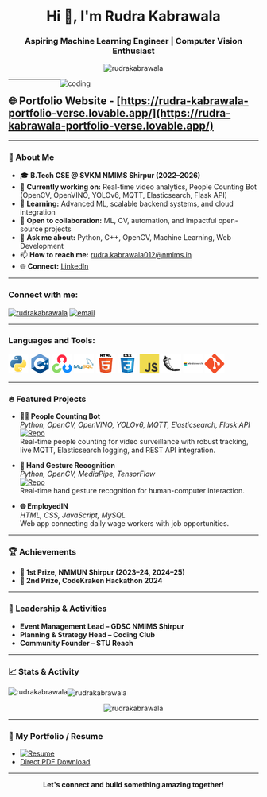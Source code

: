 <h1 align="center">Hi 👋, I'm Rudra Kabrawala</h1>
<h3 align="center">Aspiring Machine Learning Engineer | Computer Vision Enthusiast</h3>

<p align="center">
  <img src="https://komarev.com/ghpvc/?username=rud1966rakabrawala&label=Profile%20views&color=0e75b6&style=flat" alt="rudrakabrawala" />
</p>

<img align="right" alt="coding" width="400" src="https://media.giphy.com/media/qgQUggAC3Pfv687qPC/giphy.gif">

---

## 🌐 Portfolio Website - **[https://rudra-kabrawala-portfolio-verse.lovable.app/](https://rudra-kabrawala-portfolio-verse.lovable.app/)**

---

### 🚀 About Me

- 🎓 **B.Tech CSE @ SVKM NMIMS Shirpur (2022–2026)**
- 🔭 **Currently working on:** Real-time video analytics, People Counting Bot (OpenCV, OpenVINO, YOLOv6, MQTT, Elasticsearch, Flask API)
- 🌱 **Learning:** Advanced ML, scalable backend systems, and cloud integration
- 👯 **Open to collaboration:** ML, CV, automation, and impactful open-source projects
- 💬 **Ask me about:** Python, C++, OpenCV, Machine Learning, Web Development
- 📫 **How to reach me:** [rudra.kabrawala012@nmims.in](mailto:rudra.kabrawala012@nmims.in)
- 🌐 **Connect:** [LinkedIn](https://linkedin.com/in/rudrakabrawala)

---

<h3 align="left">Connect with me:</h3>
<p align="left">
  <a href="https://linkedin.com/in/rudrakabrawala" target="blank"><img align="center" src="https://raw.githubusercontent.com/rahuldkjain/github-profile-readme-generator/master/src/images/icons/Social/linked-in-alt.svg" alt="rudrakabrawala" height="30" width="40" /></a>
  <a href="mailto:rudra.kabrawala012@nmims.in" target="blank"><img align="center" src="https://cdn.jsdelivr.net/npm/simple-icons@3.1.0/icons/gmail.svg" alt="email" height="30" width="40" /></a>
</p>

---

<h3 align="left">Languages and Tools:</h3>
<p align="left">
  <img src="https://raw.githubusercontent.com/devicons/devicon/master/icons/python/python-original.svg" alt="python" width="40" height="40"/>
  <img src="https://raw.githubusercontent.com/devicons/devicon/master/icons/cplusplus/cplusplus-original.svg" alt="cplusplus" width="40" height="40"/>
  <img src="https://raw.githubusercontent.com/devicons/devicon/master/icons/opencv/opencv-original.svg" alt="opencv" width="40" height="40"/>
  <img src="https://raw.githubusercontent.com/devicons/devicon/master/icons/mysql/mysql-original-wordmark.svg" alt="mysql" width="40" height="40"/>
  <img src="https://raw.githubusercontent.com/devicons/devicon/master/icons/html5/html5-original-wordmark.svg" alt="html5" width="40" height="40"/>
  <img src="https://raw.githubusercontent.com/devicons/devicon/master/icons/css3/css3-original-wordmark.svg" alt="css3" width="40" height="40"/>
  <img src="https://raw.githubusercontent.com/devicons/devicon/master/icons/javascript/javascript-original.svg" alt="javascript" width="40" height="40"/>
  <img src="https://raw.githubusercontent.com/devicons/devicon/master/icons/flask/flask-original.svg" alt="flask" width="40" height="40"/>
  <img src="https://raw.githubusercontent.com/devicons/devicon/master/icons/elasticsearch/elasticsearch-original-wordmark.svg" alt="elasticsearch" width="40" height="40"/>
  <img src="https://raw.githubusercontent.com/devicons/devicon/master/icons/git/git-original.svg" alt="git" width="40" height="40"/>
</p>

---

### 🔥 Featured Projects

- **🚶‍♂️ People Counting Bot**  
  *Python, OpenCV, OpenVINO, YOLOv6, MQTT, Elasticsearch, Flask API*  
  <a href="https://github.com/rudrakabrawala/People_Counting_bot_ML" target="_blank"><img src="https://img.shields.io/badge/-Repo-181717?style=flat&logo=github&logoColor=white" alt="Repo"></a>  
  Real-time people counting for video surveillance with robust tracking, live MQTT, Elasticsearch logging, and REST API integration.

- **🤚 Hand Gesture Recognition**  
  *Python, OpenCV, MediaPipe, TensorFlow*  
  <a href="https://github.com/rudrakabrawala/Learning-Hand-Recognition-Using-OpenCV" target="_blank"><img src="https://img.shields.io/badge/-Repo-181717?style=flat&logo=github&logoColor=white" alt="Repo"></a>  
  Real-time hand gesture recognition for human-computer interaction.

- **🌐 EmployedIN**  
  *HTML, CSS, JavaScript, MySQL*  
  Web app connecting daily wage workers with job opportunities.

---

### 🏆 Achievements

- **🥇 1st Prize, NMMUN Shirpur (2023–24, 2024–25)**
- **🥈 2nd Prize, CodeKraken Hackathon 2024**

---

### 🚀 Leadership & Activities

- **Event Management Lead – GDSC NMIMS Shirpur**
- **Planning & Strategy Head – Coding Club**
- **Community Founder – STU Reach**

---

### 📈 Stats & Activity

<p>
  <img align="left" src="https://github-readme-stats.vercel.app/api/top-langs?username=rudrakabrawala&theme=radical&show_icons=true&locale=en&layout=compact" alt="rudrakabrawala" />
</p>
<p>
  <img align="center" src="https://github-readme-stats.vercel.app/api?username=rudrakabrawala&theme=radical&show_icons=true&locale=en" alt="rudrakabrawala" />
</p>
<p align="center">
  <img src="https://github-readme-streak-stats.herokuapp.com/?user=rudrakabrawala&theme=radical&layout=compact" alt="rudrakabrawala" />
</p>

---

### 📄 My Portfolio / Resume

- <a href="https://github.com/rudrakabrawala/rudrakabrawala/raw/main/rudra_kabrawala_cv.pdf" target="_blank"><img src="https://img.shields.io/badge/View%20Resume-PDF-informational?style=flat&logo=adobeacrobatreader&logoColor=white&color=E34F26" alt="Resume"></a>
- [Direct PDF Download](https://github.com/rudrakabrawala/rudrakabrawala/raw/main/rudra_kabrawala_cv.pdf)

---

<p align="center">
  <b>Let's connect and build something amazing together!</b>
</p>
